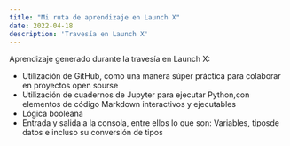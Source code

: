 ```yaml
---
title: "Mi ruta de aprendizaje en Launch X"
date: 2022-04-18
description: 'Travesía en Launch X'
---
```


Aprendizaje generado durante la travesía en Launch X:
* Utilización de GitHub, como una manera súper práctica para colaborar en proyectos open sourse
* Utilización de cuadernos de Jupyter para ejecutar Python,con elementos de código Markdown interactivos y ejecutables
* Lógica booleana 
* Entrada y salida a la consola, entre ellos lo que son: Variables, tiposde datos e incluso su conversión de tipos

